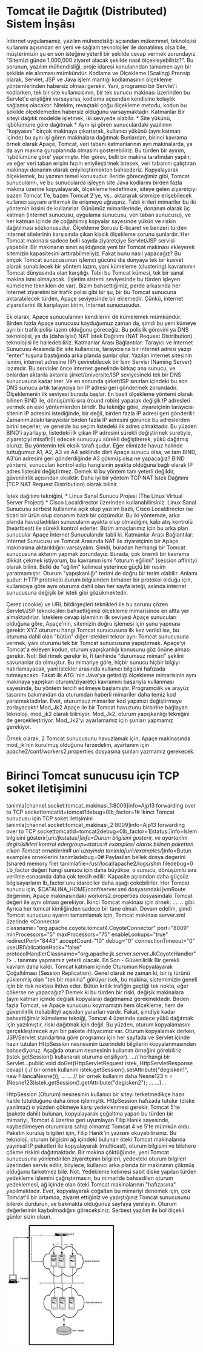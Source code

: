 # Tomcat ile Dağıtık (Distributed) Sistem İnşâsı

İnternet uygulamamız, yazılım mühendisliği açısından mükemmel,
teknolojisi kullanımı açısından en yeni ve sağlam teknolojiler ile
donatılmış olsa bile, müşterimizin şu en son isteğine yeterli bir
şekilde cevap vermek zorundayız.  "Sitemizi günde 1,000,000 ziyaret
alacak şekilde nasıl ölçekleyebiliriz?".  Bu sorunun, yazılım
mühendisliği, proje idaresi konularından tamamen ayrı bir şekilde ele
alınması mümkündür.  Kodlama ve Ölçekleme (Scaling) Prensip olarak,
Servlet, JSP ve Java işlem mantığı kodlamasının ölçekleme
yöntemlerinden habersiz olması gerekir. Yani, programcı bir Servlet'i
kodlarken, tek bir site kullanıcısının, bir tek sunucu makinası
üzerinden bu Servlet'e eriştiğini varsayarsa, kodlama açısından
kendisine kolaylık sağlamış olacaktır. Nitekim, revaçtaki çoğu
ölçekleme metodu, kodun bu şekilde ölçeklemeden habersiz olduğunu
varsaymaktadır.  Katmanlar Bir siteyi dağıtık modelde işletmek, iki
seviyede olabilir.  * Site yükünü, işbölümüne göre dağıtmak * Aynı işi
gören sunuculardaki yazılımın "kopyasını" birçok makinaya çıkartarak,
kullanıcı yükünü (aynı katman içinde) bu aynı işi gören makinalara
dağıtmak Bunlardan, birinci kavrama örnek olarak Apaçe, Tomcat, veri
tabanı katmanlarının ayrı makinalarda, ya da ayrı makina guruplarında
olmasını gösterebiliriz. Bu türden bir ayırım, 'işbölümüne göre'
yapılmıştır. Her görev, belli bir makina tarafından yapılır, ve eğer
veri taban erişim hızını eniyileştirmek istesek, veri tabanını
çalıştıran makinayı donanım olarak eniyileştirmekten bahsederiz.
Kopyalayarak ölçeklemek, bu yazının temel konusudur. İleride
göreceğimiz gibi, Tomcat sunucularını, ve bu sunucularda işleyen site
Java kodlarını birden fazla makina üzerine kopyalayarak, ölçekleme
hedefimize, siteye gelen ziyaretçiyi bazen Tomcat 1'e, bazen Tomcat
2'ye, vs.. aktararak sitemize erişebilecek kullanıcı sayısını
arttırmak ile erişmeye uğraşırız.  Tabii ki ileri mimariler bu iki
yöntemin ikisini de kullanırlar. Günümüz mimarilerinde, donanım olarak
üç katman (internet sunucusu, uygulama sunucusu, veri taban sunucusu),
ve her katman içinde de çoğaltılmış kopyalar sayesinde yükün ve riskin
dağıtılması sözkonusudur.  Ölçekleme Sorusu E-ticaret ve benzeri
türden internet sitelerinin karşısında çıkan klasik ölçekleme sorunu
şunlardır.  Her Tomcat makinası sadece belli sayıda ziyaretçiye
Servlet/JSP servisi yapabilir. Bir makinanın sınırı aşıldığında yeni
bir Tomcat makinası ekleyerek sitemizin kapasitesini
arttırabilmeliyiz. Fakat bunu nasıl yapacağız? Bu birçok Tomcat
sunucusunun işlemci gücünü dış dünyaya tek bir kuvvet olarak
sunabilecek bir yöntem lazım, yani kümeleme (clustering) kavramının
Tomcat dünyasında olan karşılığı.  Tabii bu Tomcat kümesi, tek bir
sanal makina ismi olmayacak. (İşletim sistemi seviyesinde bu türden
işleyen kümeleme teknikleri de var). Bizim bahsettiğimiz, perde
arkasında her İnternet ziyaretini bir trafik polisi gibi bir şu, bir
bu Tomcat sunucuna aktarabilecek türden, Apaçe seviyesinde bir
eklemedir. Çünkü, internet ziyaretlerini ilk karşılayan birim,
İnternet sunucusudur.

Ek olarak, Apaçe sunucularının kendilerini de kümelemek mümkündür.
Birden fazla Apaçe sunucusu koyduğumuz zaman da, şimdi bu yeni kümeye
ayrı bir trafik polisi lazım olduğunu göreceğiz. Bu polislik görevini
ya DNS teknolojisi, ya da (daha iyisi) NAT İstek Dağıtımı (NAT Request
Distribution) teknolojisi ile halledebiliriz.  Katmanlar Arası
Bağlantılar: Tarayıcı ve İnternet Sunucusu Arasında Bir site
kullanıcısı, tarayıcısına bir internet adresi yazıp "enter" tuşuna
bastığında arka planda şunlar olur.  Yazılan internet sitesinin
ismini, internet adresine (IP) çevirebilecek bir İsim Servisi (Naming
Server) lazımdır. Bu servisler önce internet genelinde birkaç ana
sunucu, ve onlardan aktarıla aktarıla şirket/üniversite/ISP
seviyesineki tek bir DNS sunucusuna kadar iner. Ve en sonunda
şirket/ISP sınırları içindeki bu son DNS sunucu artık tarayıcıya bir
IP adresi geri göndermek zorundadır.  Ölçeklemenin ilk seviyesi burada
başlar.  En basit ölçekleme yöntemi olarak bilinen BIND ile, dönüşümlü
sıra (round robin) yaparak değişik IP adresleri vermek en eski
yöntemlerden biridir. Bu tekniğe göre, ziyaretçinin tarayıcısı sitenin
IP adresini istediğinde, bir değil, birden fazla IP adresi geri
gönderilir. Zamanımızdaki tarayıcılar birden fazla IP adresini görünce
bu adreslerden birini seçerler, ve genelde bu seçim listedeki ilk
adres olmaktadır. Bu yüzden BIND'i ayarlayıp, listedeki ilk çıkan IP
adresini sürekli değiştirmek suretiyle, ziyaretçiyi misafir(!) edecek
sunucuyu sürekli değiştirerek, yükü dağıtmış oluruz.  Bu yöntemin tek
eksik tarafı şudur. Eğer elimizde havuz halinde tuttuğumuz A1, A2, A3
ve A4 şeklinde dört Apaçe sunucu olsa, ve tam BIND, A3'ün adresini
geri gönderdiğinde A3 çökmüş olsa ne yapacağız? BIND yöntemi,
sunucuları kontrol edip hangisinin ayakta olduğuna bağlı olarak IP
adres listesini değiştirmez. Demek ki bu yöntem tam yeterli değildir,
güvenilirlik açısından eksiktir.  Daha iyi bir yöntem TCP NAT İstek
Dağıtımı (TCP NAT Request Distribution) olarak bilinir.

İstek dağıtımı tekniğini, * Linux Sanal Sunucu Projesi (The Linux
Virtual Server Project) * Cisco Localdirector üzerinden
kullanabilirsiniz. Linux Sanal Sunucusu serbest kullanıma açık olup
yazılım bazlı, Cisco Localdirector ise ticari bir ürün olup donanım
bazlı bir çözümdür. Bu iki yöntemde, arka planda havuzladıkları
sunucuların ayakta olup olmadığını, kalp atış kontrolü (heartbeat) ile
sürekli kontrol ederler. Bizim amaçlarımız için bu arka plan sunucular
Apaçe İnternet Sunucularıdır tabii ki.  Katmanlar Arası Bağlantılar:
İnternet Sunucusu ve Tomcat Arasında NAT ile ziyaretçinin bir Apaçe
makinasına aktarıldığını varsayalım. Şimdi, buradan herhangi bir
Tomcat sunucusuna aktarım yapmak zorundayız. Burada, çok önemli bir
kavrama dikkat çekmek istiyorum, bu kavramın ismi "oturum eğilimi"
(session affinity) olarak bilinir.  Belki de "eğilim" kelimesi
yeterince güçlü bir resim yaratmamıştır. Oturum "yapışkanlığı" terimi
de doğru bir terim olabilir. Anlamı şudur: HTTP protokolü durum
bilgisinden birhaber bir protokol olduğu için, kullanıcıya göre aynı
oturuma dahil olan her sayfa isteği, aslında internet sunucusuna
değişik bir istek gibi gözükmektedir.

Çerez (cookie) ve URL bildirgeçleri teknikleri ile bu sorunu çözen
Servlet/JSP teknolojileri bahsettiğimiz ölçekleme mimarisinde en altta
yer almaktadırlar. İsteklere cevap işleminin ilk seviyesi Apaçe
sunucuları olduğuna göre, Apaçe'nin, sitemizin doğru işlemesi için
şunu yapması gerekir: XYZ oturumu hangi Tomcat sunucusuna ilk kez
verildi ise, bu oturuma dahil olan "bütün" diğer istekleri tekrar aynı
Tomcat sunucusuna vermek, yani oturumu tek bir Tomcat sunucusuna
yapıştırmak. Apaçe'yi Tomcat'a ekleyen kodun, oturum yapışkanlığı
konusunu göz önüne alması gerekir.  Not: Belirtmek gerekir ki, fi
tarihinde "durumsuz mimari" şeklini savunanlar da olmuştur. Bu
mimariye göre, hiçbir sunucu hiçbir bilgiyi hatırlamayacak, yani
istekler arasında kullanıcı bilgisini hafızada tutmayacaktı. Fakat ilk
ATG 'nin Java'ya getirdiği ölçekleme mimarisinin aynı makinaya
yapışkan oturum/ziyaretçi kavramını başarıyla kullanması sayesinde, bu
yöntem tercih edilmeye başlamıştır. Programcılık ve arayüz tasarımı
bakımından da oturumdan haberli mimariler daha temiz kod
yaratmaktadırlar. Evet, oturumsuz mimariler kod yapımızı değiştirmeye
zorlayacaktı!  Mod_Jk2 Apaçe ile bir Tomcat havuzunu birbirine
bağlayan teknoloji, mod_jk2 olarak biliniyor. Mod_Jk2, oturum
yapışkanlığı tekniğini de gerçekleştiriyor. Mod_Jk2'yi ayarlamamız
için şunları yapmamız gerekiyor.

Örnek olarak, 2 Tomcat sunucusunu havuzlamak için, Apaçe makinasında
mod_jk'nin kurulmuş olduğunu farzedelim, ayartanım için
apache2/conf/workers2.properties dosyasına şunları yazmamız gerekecek.
# Birinci Tomcat sunucusu için TCP soket iletişimini
tanimla[channel.socket:tomcat_makinasi_1:8009]info=Ajp13 forwarding
over to TCP sockettomcatId=tomcat1debug=0lb_factor=1# İkinci Tomcat
sunucusu için TCP soket iletişimini
tanimla[channel.socket:tomcat_makinasi_2:8009]info=Ajp13 forwarding
over to TCP sockettomcatId=tomcat2debug=0lb_factor=1[status:]info=Islem bilgisini
gösterir[uri:/jkstatus/*]info=Durum bilgisini gosterir, ve ayartanim
degisiklikleri kontrol edergroup=status:# examples/ olarak bilinen
paketten cikan Tomcat orneklerini# uri uzayinda
tanimla[uri:/examples/*]info=Butun examples orneklerini
tanimladebug=0# Paylasilan bellek dosya degerini (shared memory file)
tanimlafile=/usr/local/apache2/logs/shm.filedebug=0 Lb_factor değeri
hangi sunucu için daha büyükse, o sunucu, dönüşümlü sıra verilme
esnasında daha çok tercih edilir. Kapasite açısından daha güçsüz
bilgisayarların lb_factor'unu idareciler daha aşağı çekebilirler.  Her
Tomcat sunucu için, $CATALINA_HOME/conf/server.xml dosyasındaki
jvmRoute değerinin, Apaçe makinasındaki workers2.properties
dosyasındaki Tomcat değeri ile aynı olması gerekiyor. İkinci Tomcat
makinası için örnek: ..<Engine name="Standalone"
defaultHost="localhost" debug="0" jvmRoute="tomcat2">..
.. gibi. Ayrıca her tomcat kimliğinden sadece bir tane olmalı. Devam
edelim, şimdi Tomcat sunucusu ayarını tamamlamak için, Tomcat makinası
server.xml üzerinde <Connector
classname="org.apache.coyote.tomcat4.CoyoteConnector" port="8009"
minProcessors="5" maxProcessors="75" enableLookups="true"
redirectPort="8443" acceptCount-"10" debug="0" connectionTimeout="0"
useURIValicationHack="false"
protocolHandlerClassname="org.apache.jk.server.server.JkCoyoteHandler"/>
.. tanımını yapmamız yeterli olacak.  En Son - Güvenilirlik Bir
gerekli kavram daha kaldı. Tomcat katmanı içinde Oturumun Kopyalayarak
Çoğaltılması (Session Replication).  Genel olarak ne zaman ki, bir iş
türünü yüklenmiş olan "tek bir makina" görüyor isek, bu makina,
sistemimizin geneli için bir risk noktası ihtiva eder. Bütün kritik
trafiğin geçtiği tek nokta, eğer çökerse ne yapacağız? Demek ki bu
türden bir riski, değişik makinalara (aynı katman içinde değişik
kopyalara) dağıtmamız gerekmektedir. Birden fazla Tomcat, ve Apaçe
sunucusu koymamızın hem ölçekleme, hem de güvenilirlik (reliability)
açısıdan yararları vardır.  Fakat, şimdiye kadar bahsettiğimiz
kümeleme tekniği, Tomcat 4 üzerinde sadece yükü dağıtmak için
yazılmıştır, riski dağıtmak için değil. Bu yüzden, oturum
kopyalamasını gerçekleştirecek ayrı bir pakete ihtiyacımız var.
Oturum kopyalamak derken, JSP/Servlet standartına göre programcı için
her sayfada ve Servlet içinde hazır tutulan HttpSession nesnesinin
üzerindeki bilgilerin kopyalanmasından bahsediyoruz. Aşağıda oturum
nesnesinin kullanım örneğini görebiliriz (istek.getSession()
kullanarak oturuma erişiliyor).  ...// herhangi bir Servlet...public
void doGet(HttpServletRequest istek, HttpServletResponse cevap) { //
bir ornek kullanim istek.getSession().setAttribute("degisken1", new
FilancaNesne()); ...  ...  // bir ornek kullanim daha Nesne123 n =
(Nesne123)istek.getSession().getAttribute("degisken2"); ...  ...}...

HttpSession (Oturum) nesnesinin kullanıcı bir siteyi terketmedikçe
hazır halde tutulduğunu daha önce işlemiştik. HttpSession hafızada
tutulur (diske yazılmaz) o yüzden çökmeye karşı yedeklenmesi gerekir.
Tomcat 5'te (pakete dahil) bulunan, kopyalayarak çoğaltma yapan bu
türden bir mimariyi, Tomcat 4 üzerine geri uyumlayan Filip Hanik
sayesinde, kaybedilmeyen oturumlara sahip olmamız Tomcat 4 ve 5'te
mümkün oldu. Paketin kuruluş bilgileri için, Filip Hanik'in yazısını
okuyabilirsiniz.  Bu teknoloji, oturum bilgisini ağ içindeki bulunan
öteki Tomcat makinalarına yayınsal IP paketleri ile kopyalayarak
(multicast), oturum bilgisini ve bilahere çökme riskini
dağıtmaktadır. Bir makina çöktüğünde, yeni Tomcat sunucusuna
yönlendirilen ziyaretçinin bilgileri, yedekteki oturum bilgileri
üzerinden servis edilir, böylece, kullanıcı arka planda bir makinanın
çökmüş olduğunu farketmez bile.  Not: Yedekleme kelimesi sabit diske
yapılan türden yedekleme işlemini çağrıştırmasın, bu mimaride
bahsedilen oturum yedeklemesi, ağ içinde olan öteki Tomcat
makinalarının "hafızasına" yapılmaktadır.  Evet, kopyalayarak çoğaltan
bu mimariyi denemek için, çok Tomcat'li bir ortamda, ziyaret ettiğiniz
ve yapıştığınız Tomcat sunucusunu bilerek durdurun, ve bakmakta
olduğunuz sayfaya yenileyin. Oturum değerlerinin kaybolmadığını
göreceksiniz.  Serbest yazılım ile bol ölçekli günler sizin olsun.




![](distributed.jpg)
